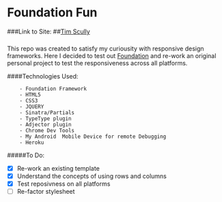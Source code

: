 Foundation Fun
======================


###Link to Site: 
##[Tim Scully](http://www.timscully.co.uk)

###
This repo was created to satisfy my curiousity with responsive design frameworks. Here I decided to test out [Foundation](https://http://foundation.zurb.com/) and re-work an original personal project to test the responsiveness across all platforms.


####Technologies Used:

		- Foundation Framework
		- HTML5
		- CSS3
		- JQUERY
		- Sinatra/Partials
		- TypeType plugin
		- Adjector plugin
		- Chrome Dev Tools
		- My Android  Mobile Device for remote Debugging
		- Heroku

#####To Do:

- [x] Re-work an existing template
- [x] Understand the concepts of using rows and columns
- [x] Test reposivness on all platforms
- [ ] Re-factor stylesheet